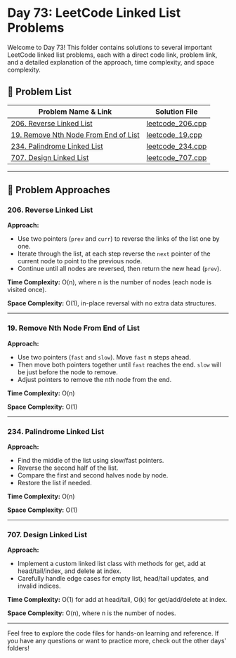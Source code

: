 # Day 73: LeetCode Linked List Problems

Welcome to Day 73! This folder contains solutions to several important LeetCode linked list problems, each with a direct code link, problem link, and a detailed explanation of the approach, time complexity, and space complexity.

## 📂 Problem List

| Problem Name & Link                                                                                     | Solution File                          |
| ------------------------------------------------------------------------------------------------------- | -------------------------------------- |
| [206. Reverse Linked List](https://leetcode.com/problems/reverse-linked-list/)                          | [leetcode_206.cpp](./leetcode_206.cpp) |
| [19. Remove Nth Node From End of List](https://leetcode.com/problems/remove-nth-node-from-end-of-list/) | [leetcode_19.cpp](./leetcode_19.cpp)   |
| [234. Palindrome Linked List](https://leetcode.com/problems/palindrome-linked-list/)                    | [leetcode_234.cpp](./leetcode_234.cpp) |
| [707. Design Linked List](https://leetcode.com/problems/design-linked-list/)                            | [leetcode_707.cpp](./leetcode_707.cpp) |

---

## 📝 Problem Approaches

### 206. Reverse Linked List

**Approach:**

- Use two pointers (`prev` and `curr`) to reverse the links of the list one by one.
- Iterate through the list, at each step reverse the `next` pointer of the current node to point to the previous node.
- Continue until all nodes are reversed, then return the new head (`prev`).

**Time Complexity:** O(n), where n is the number of nodes (each node is visited once).

**Space Complexity:** O(1), in-place reversal with no extra data structures.

---

### 19. Remove Nth Node From End of List

**Approach:**

- Use two pointers (`fast` and `slow`). Move `fast` n steps ahead.
- Then move both pointers together until `fast` reaches the end. `slow` will be just before the node to remove.
- Adjust pointers to remove the nth node from the end.

**Time Complexity:** O(n)

**Space Complexity:** O(1)

---

### 234. Palindrome Linked List

**Approach:**

- Find the middle of the list using slow/fast pointers.
- Reverse the second half of the list.
- Compare the first and second halves node by node.
- Restore the list if needed.

**Time Complexity:** O(n)

**Space Complexity:** O(1)

---

### 707. Design Linked List

**Approach:**

- Implement a custom linked list class with methods for get, add at head/tail/index, and delete at index.
- Carefully handle edge cases for empty list, head/tail updates, and invalid indices.

**Time Complexity:** O(1) for add at head/tail, O(k) for get/add/delete at index.

**Space Complexity:** O(n), where n is the number of nodes.

---

Feel free to explore the code files for hands-on learning and reference. If you have any questions or want to practice more, check out the other days' folders!

